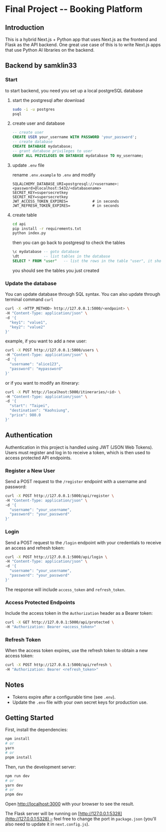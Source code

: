 # Final Project -- Booking Platform

## Introduction

This is a hybrid Next.js + Python app that uses Next.js as the frontend and Flask as the API backend. One great use case of this is to write Next.js apps that use Python AI libraries on the backend.

## Backend by samklin33
### Start
to start backend, you need you set up a local postgreSQL database
1. start the postgresql after download
    ```bash
    sudo -i -u postgres
    psql
    ```
2. create user and database
    ```sql 
    -- create user 
    CREATE USER your_username WITH PASSWORD 'your_password';
    -- create database
    CREATE DATABASE mydatabase;
    -- grant database privileges to user
    GRANT ALL PRIVILEGES ON DATABASE mydatabase TO my_username;
    ```
3. update `.env` file
    
    rename `.env.example` to `.env` and modify
    ```env
    SQLALCHEMY_DATABASE_URI=postgresql://<username>:<password>@localhost:5432/<databasename>
    SECRET_KEY=supersecretkey
    SECRET_KEY=supersecretkey
    JWT_ACCESS_TOKEN_EXPIRES=           # in seconds
    JWT_REFRESH_TOKEN_EXPIRES=          # in seconds
    ```
4. create table
    ```bash 
    cd api
    pip install -r requirements.txt
    python index.py
    ```
    then you can go back to postgresql to check the tables
    ```sql
    \c mydatabase -- goto database
    \dt           -- list tables in the database
    SELECT * FROM "user"   -- list the rows in the table "user", it should be empty
    ```
    you should see the tables you just created

### Update the database
You can update database through SQL syntax. You can also update through terminal command `curl`
```bash
curl -X <HTTP_METHOD> http://127.0.0.1:5000/<endpoint> \
-H "Content-Type: application/json" \
-d '{
  "key1": "value1",
  "key2": "value2"
}'
```
example, if you want to add a new user:
```bash
curl -X POST http://127.0.0.1:5000/users \
-H "Content-Type: application/json" \
-d '{
  "username": "alice123",
  "password": "mypassword"
}'
```
or if you want to modify an itinerary:
```bash
curl -X PUT http://localhost:5000/itineraries/<id> \
-H "Content-Type: application/json" \
-d '{
  "start": "Taipei",
  "destination": "Kaohsiung",
  "price": 980.0
}'
```

## Authentication

Authentication in this project is handled using JWT (JSON Web Tokens). Users must register and log in to receive a token, which is then used to access protected API endpoints.

### Register a New User

Send a POST request to the `/register` endpoint with a username and password:

```bash
curl -X POST http://127.0.0.1:5000/api/register \
-H "Content-Type: application/json" \
-d '{
  "username": "your_username",
  "password": "your_password"
}'
```

### Login

Send a POST request to the `/login` endpoint with your credentials to receive an access and refresh token:

```bash
curl -X POST http://127.0.0.1:5000/api/login \
-H "Content-Type: application/json" \
-d '{
  "username": "your_username",
  "password": "your_password"
}'
```

The response will include `access_token` and `refresh_token`.

### Access Protected Endpoints

Include the access token in the `Authorization` header as a Bearer token:

```bash
curl -X GET http://127.0.0.1:5000/api/protected \
-H "Authorization: Bearer <access_token>"
```

### Refresh Token

When the access token expires, use the refresh token to obtain a new access token:

```bash
curl -X POST http://127.0.0.1:5000/api/refresh \
-H "Authorization: Bearer <refresh_token>"
```

## Notes

- Tokens expire after a configurable time (see `.env`).
- Update the `.env` file with your own secret keys for production use.

## Getting Started

First, install the dependencies:

```bash
npm install
# or
yarn
# or
pnpm install
```

Then, run the development server:

```bash
npm run dev
# or
yarn dev
# or
pnpm dev
```

Open [http://localhost:3000](http://localhost:3000) with your browser to see the result.

The Flask server will be running on [http://127.0.0.1:5328](http://127.0.0.1:5328) – feel free to change the port in `package.json` (you'll also need to update it in `next.config.js`).